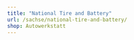 ```yaml
---
title: "National Tire and Battery"
url: /sachse/national-tire-and-battery/
shop: Autowerkstatt
---
```

